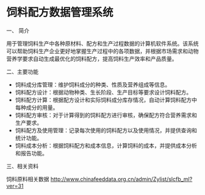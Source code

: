 # 饲料配方数据管理系统
一、	简介 

用于管理饲料生产中各种原材料、配方和生产过程数据的计算机软件系统。该系统可以帮助饲料生产企业更好地掌握生产过程中的各项数据，并根据市场需求和动物营养学要求自动生成最优化的饲料配方，提高饲料生产效率和产品质量。


二、主要功能


 - 饲料成分库管理：维护饲料成分的种类、性质及营养组成等信息。
 - 饲料配方设计：根据动物种类、生长阶段、生产目标等要求设计饲料配方。
 - 饲料配方计算：根据配方设计和实际饲料成分库存情况，自动计算饲料配方中每种成分的用量。
 - 饲料配方审核：对于计算得到的饲料配方进行审核，确保配方符合营养需求和生产要求。
 - 饲料配方及使用管理：记录每次使用的饲料配方以及使用情况，并提供查询和统计功能。
 - 饲料成本分析：根据饲料配方和成本信息，计算饲料的成本，并提供成本分析和报告功能。


三、相关资料


饲料原料相关数据
http://www.chinafeeddata.org.cn/admin/Zylist/slcfb_ml?ver=31
